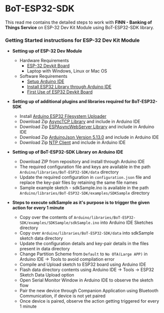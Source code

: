 # BoT-ESP32-SDK

This read me contains the detailed steps to work with **FINN - Banking of Things Service** on ESP-32 Dev Kit Module using BoT-ESP32-SDK library.

### Getting Started instructions for ESP-32 Dev Kit Module
- **Setting up of ESP-32 Dev Module**
  - Hardware Requirements
    - [ESP-32 Devkit Board](https://www.espressif.com/en/products/hardware/esp32-devkitc/overview)
    - Laptop with Windows, Linux or Mac OS
  - Software Requirements
    - [Setup Arduino IDE](https://www.arduino.cc/en/Guide/HomePage)
    - [Install ESP32 Library through Arduino IDE](https://randomnerdtutorials.com/installing-the-esp32-board-in-arduino-ide-mac-and-linux-instructions/)
    - [First Use of ESP32 Devkit Board](https://startingelectronics.org/articles/ESP32-WROOM-testing/)

- **Setting up of additional plugins and libraries required for BoT-ESP32-SDK**
  - Install [Arduino ESP32 Filesystem Uploader](https://randomnerdtutorials.com/install-esp32-filesystem-uploader-arduino-ide/)
  - Download Zip [AsyncTCP Library](https://github.com/me-no-dev/AsyncTCP) and include in Arduino IDE
  - Download Zip [ESPAsyncWebServer Library](https://github.com/me-no-dev/ESPAsyncWebServer) and include in Arduino IDE
  - Download Zip [ArduinoJson Version 5.13.0](https://github.com/bblanchon/ArduinoJson/releases/tag/v5.13.0) and include in Arduino IDE
  - Download Zip [NTP Client](https://github.com/taranais/NTPClient/releases) and include in Arduino IDE

- **Setting up of BoT-ESP32-SDK Library on Arduino IDE**
  - Download ZIP from repository and install through Arduino IDE
  - The required configuration file and keys are available in the path `Arduino/libraries/BoT-ESP32-SDK/data` directory
  - Update the required configuration in `configuration.json` file and replace the key-pair files by retaining the same file names
  - Sample example sketch - sdkSample.ino is available in the path `Arduino/libraries/BoT-ESP32-SDK/examples/SDKSample` directory

- **Steps to execute sdkSample as it's purpose is to trigger the given action for every 1 minute**
  - Copy over the contents of `Arduino/libraries/BoT-ESP32-SDK/examples/SDKSample/sdkSample.ino` into Arduino IDE Sketches directory
  - Copy over `Arduino/libraries/BoT-ESP32-SDK/data` into sdkSample sketch data directory
  - Update the configuration details and key-pair details in the files present in data directory
  - Change Partition Scheme from `Default` to `No OTA(Large APP)` in Arduino IDE -> Tools to avoid compilation error
  - Compile and Upload sketch to ESP32 board using Arduino IDE
  - Flash data directory contents using Arduino IDE -> Tools -> ESP32 Sketch Data Upload option
  - Open Serial Monitor Window in Arduino IDE to observe the sketch flow
  - Pair the new device through Companion Application using Bluetooth Communication, if device is not yet paired
  - Once device is paired, observe the action getting triggered for every 1 minute

